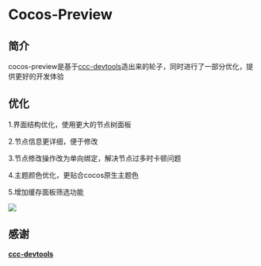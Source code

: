 # Cocos-Preview

## 简介

cocos-preview是基于[ccc-devtools](https://github.com/potato47/ccc-devtools)造出来的轮子，同时进行了一部分优化，提供更好的开发体验

## 优化

1.界面结构优化，使用更大的节点树面板

2.节点信息更详细，便于修改

3.节点修改操作改为单向绑定，解决节点过多时卡顿问题

4.主题颜色优化，更贴合cocos原生主题色

5.增加缓存面板筛选功能

![](https://cdn.jsdelivr.net/gh/kaxifakl/img-store@master/imgs/Snipaste_2023-06-12_12-41-49_9cepq8_.jpeg)

## 感谢

**[ccc-devtools](https://github.com/potato47/ccc-devtools)**
